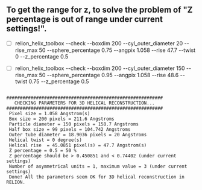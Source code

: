 ## To get the range for z, to solve the problem of "Z percentage is out of range under current settings!".

- [ ] relion_helix_toolbox --check --boxdim 200 --cyl_outer_diameter 20 --rise_max 50 --sphere_percentage 0.75 --angpix 1.058 --rise 47.7 --twist 0 --z_percentage 0.5

- [ ] relion_helix_toolbox --check --boxdim 200 --cyl_outer_diameter 150 --rise_max 50 --sphere_percentage 0.95 --angpix 1.058 --rise 48.6 --twist 0.75 --z_percentage 0.5

```

##########################################################
   CHECKING PARAMETERS FOR 3D HELICAL RECONSTRUCTION...
##########################################################
 Pixel size = 1.058 Angstrom(s)
 Box size = 200 pixels = 211.6 Angstroms
 Particle diameter = 150 pixels = 158.7 Angstroms
 Half box size = 99 pixels = 104.742 Angstroms
 Outer tube diameter = 18.9036 pixels = 20 Angstroms
 Helical twist = 0 degree(s)
 Helical rise  = 45.0851 pixel(s) = 47.7 Angstrom(s)
 Z percentage = 0.5 = 50 %
 Z percentage should be > 0.450851 and < 0.74402 (under current settings)
 Number of asymmetrical units = 1, maximum value = 3 (under current settings)
 Done! All the parameters seem OK for 3D helical reconstruction in RELION.

```
